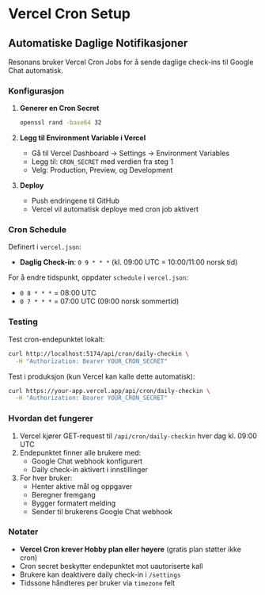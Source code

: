 # Vercel Cron Setup

## Automatiske Daglige Notifikasjoner

Resonans bruker Vercel Cron Jobs for å sende daglige check-ins til Google Chat automatisk.

### Konfigurasjon

1. **Generer en Cron Secret**
   ```bash
   openssl rand -base64 32
   ```

2. **Legg til Environment Variable i Vercel**
   - Gå til Vercel Dashboard → Settings → Environment Variables
   - Legg til: `CRON_SECRET` med verdien fra steg 1
   - Velg: Production, Preview, og Development

3. **Deploy**
   - Push endringene til GitHub
   - Vercel vil automatisk deploye med cron job aktivert

### Cron Schedule

Definert i `vercel.json`:
- **Daglig Check-in**: `0 9 * * *` (kl. 09:00 UTC = 10:00/11:00 norsk tid)

For å endre tidspunkt, oppdater `schedule` i `vercel.json`:
- `0 8 * * *` = 08:00 UTC
- `0 7 * * *` = 07:00 UTC (09:00 norsk sommertid)

### Testing

Test cron-endepunktet lokalt:
```bash
curl http://localhost:5174/api/cron/daily-checkin \
  -H "Authorization: Bearer YOUR_CRON_SECRET"
```

Test i produksjon (kun Vercel kan kalle dette automatisk):
```bash
curl https://your-app.vercel.app/api/cron/daily-checkin \
  -H "Authorization: Bearer YOUR_CRON_SECRET"
```

### Hvordan det fungerer

1. Vercel kjører GET-request til `/api/cron/daily-checkin` hver dag kl. 09:00 UTC
2. Endepunktet finner alle brukere med:
   - Google Chat webhook konfigurert
   - Daily check-in aktivert i innstillinger
3. For hver bruker:
   - Henter aktive mål og oppgaver
   - Beregner fremgang
   - Bygger formatert melding
   - Sender til brukerens Google Chat webhook

### Notater

- **Vercel Cron krever Hobby plan eller høyere** (gratis plan støtter ikke cron)
- Cron secret beskytter endepunktet mot uautoriserte kall
- Brukere kan deaktivere daily check-in i `/settings`
- Tidssone håndteres per bruker via `timezone` felt
